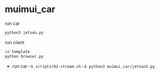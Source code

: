 # muimui_car

run car
```bash
python3 jetson.py
```

run client
```bash
cd template
python browser.py
```
- run car
`~$ scripts/02-stream.sh`
`~$ python3 muimui_car/jetson2.py`
